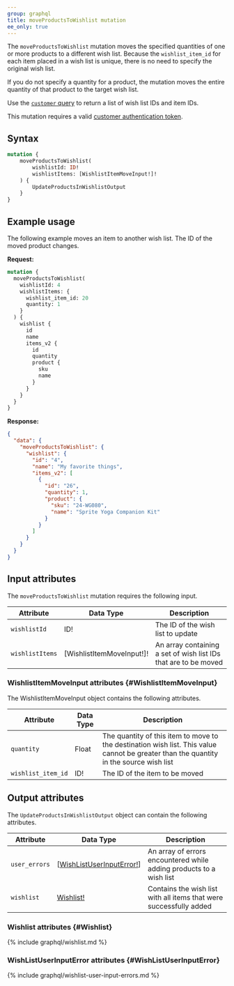 ```yaml
---
group: graphql
title: moveProductsToWishlist mutation
ee_only: true
---
```


The `moveProductsToWishlist` mutation moves the specified quantities of one or more products to a different wish list. Because the `wishlist_item_id` for each item placed in a wish list is unique, there is no need to specify the original wish list.

If you do not specify a quantity for a product, the mutation moves the entire quantity of that product to the target wish list.

Use the [`customer` query]({{page.baseurl}}/graphql/queries/customer.html) to return a list of wish list IDs and item IDs.

This mutation requires a valid [customer authentication token]({{page.baseurl}}/graphql/mutations/generate-customer-token.html).

## Syntax

```graphql
mutation {
    moveProductsToWishlist(
        wishlistId: ID!
        wishlistItems: [WishlistItemMoveInput!]!
    ) {
        UpdateProductsInWishlistOutput
    }
}
```

## Example usage

The following example moves an item to another wish list. The ID of the moved product changes.

**Request:**

``` graphql
mutation {
  moveProductsToWishlist(
    wishlistId: 4
    wishlistItems: {
      wishlist_item_id: 20
      quantity: 1
    }
  ) {
    wishlist {
      id
      name
      items_v2 {
        id
        quantity
        product {
          sku
          name
        }
      }
    }
  }
}
```

**Response:**

```json
{
  "data": {
    "moveProductsToWishlist": {
      "wishlist": {
        "id": "4",
        "name": "My favorite things",
        "items_v2": [
          {
            "id": "26",
            "quantity": 1,
            "product": {
              "sku": "24-WG080",
              "name": "Sprite Yoga Companion Kit"
            }
          }
        ]
      }
    }
  }
}
```

## Input attributes

The `moveProductsToWishlist` mutation requires the following input.

Attribute |  Data Type | Description
--- | --- | ---
`wishlistId` | ID! | The ID of the wish list to update
`wishlistItems` | [WishlistItemMoveInput!]! | An array containing a set of wish list IDs that are to be moved

### WishlistItemMoveInput attributes {#WishlistItemMoveInput}

The WishlistItemMoveInput object contains the following attributes.

Attribute |  Data Type | Description
--- | --- | ---
`quantity` | Float | The quantity of this item to move to the destination wish list. This value cannot be greater than the quantity in the source wish list
`wishlist_item_id` | ID! | The ID of the item to be moved

## Output attributes

The `UpdateProductsInWishlistOutput` object can contain the following attributes.

Attribute |  Data Type | Description
--- | --- | ---
`user_errors` | [[WishListUserInputError!](#WishListUserInputError)] | An array of errors encountered while adding products to a wish list
`wishlist` | [Wishlist!](#Wishlist) | Contains the wish list with all items that were successfully added

### Wishlist attributes {#Wishlist}

{% include graphql/wishlist.md %}

### WishListUserInputError attributes {#WishListUserInputError}

{% include graphql/wishlist-user-input-errors.md %}
